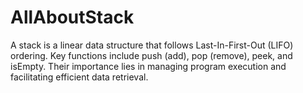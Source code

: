 # AllAboutStack
A stack is a linear data structure that follows Last-In-First-Out (LIFO) ordering. Key functions include push (add), pop (remove), peek, and isEmpty. Their importance lies in managing program execution and facilitating efficient data retrieval.
